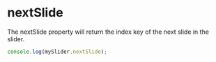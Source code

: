 # nextSlide

The nextSlide property will return the index key of the next slide in the slider.

```javascript
console.log(mySlider.nextSlide);
```
